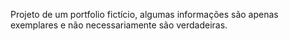 Projeto de um portfolio fictício, algumas informações são apenas exemplares e não necessariamente são verdadeiras.
